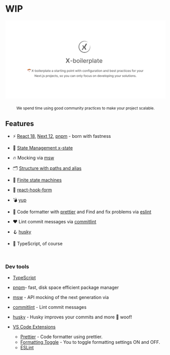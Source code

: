 # WIP

<p align='center'>
  <img src='https://github.com/react-next-boilerplate/X-boilerplate/blob/main/docs/images/preview.png' alt='X-boilerplate a starting point with configuration and best practices for your Next.js projects, so you can only focus on developing your solutions.' width='600'/>
</p>

<div align="center">
  <sub> We spend time using good community practices to make your project scalable.</sub>
</div>

## Features

- ⚡️ [React 18](https://reactjs.org/), [Next 12](https://nextjs.org/), [pnpm](https://pnpm.io/) - born with fastness

- 🍍 [State Management x-state](https://xstate.js.org/)

- 🔥 Mocking via [msw](https://mswjs.io/)

- 🗂 [Structure with paths and alias](./tsconfig.json)

- 📑 [Finite state machines](./src/machines)

- 📄 [react-hook-form](https://react-hook-form.com/)

- 💣 [yup](https://github.com/jquense/yup)

- 💅 Code formatter with [prettier](https://prettier.io/) and Find and fix problems via [eslint](https://eslint.org/)

- ❤️ Lint commit messages via [commitlint](https://commitlint.js.org/#/)

- 🪝 [husky](https://commitlint.js.org/#/)

- 🦾 TypeScript, of course

<br>

### Dev tools

- [TypeScript](https://www.typescriptlang.org/)
- [pnpm](https://pnpm.io/)- fast, disk space efficient package manager
- [msw](https://mswjs.io/) - API mocking of the next generation via
- [commitlint](https://commitlint.js.org/#/) - Lint commit messages
- [husky](https://typicode.github.io/husky/#/) - Husky improves your commits and more 🐶 woof!

- [VS Code Extensions](./.vscode/extensions.json)
  - [Prettier](https://marketplace.visualstudio.com/items?itemName=esbenp.prettier-vscode) - Code formatter using prettier.
  - [Formatting Toggle](https://marketplace.visualstudio.com/items?itemName=tombonnike.vscode-status-bar-format-toggle) - You to toggle formatting settings ON and OFF.
  - [ESLint](https://marketplace.visualstudio.com/items?itemName=dbaeumer.vscode-eslint)
